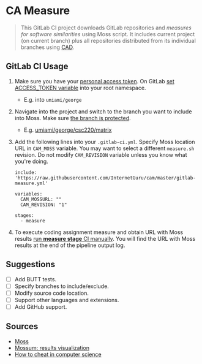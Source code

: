 
# CA Measure

> This GitLab CI project downloads GitLab repositories and *measures for software similarities* using Moss script. It includes current project (on current branch) plus all repositories distributed from its individual branches using [CAD](https://github.com/InternetGuru/cad).

## GitLab CI Usage

1. Make sure you have your [personal access token](https://docs.gitlab.com/ee/user/profile/personal_access_tokens.html#creating-a-personal-access-token). On GitLab [set ACCESS_TOKEN variable](https://docs.gitlab.com/ee/ci/variables/#create-a-custom-variable-in-the-ui) into your root namespace.

   - E.g. into `umiami/george`

1. Navigate into the project and switch to the branch you want to include into Moss. Make sure [the branch is protected](https://docs.gitlab.com/ee/user/project/protected_branches.html).

   - E.g. [umiami/george/csc220/matrix](https://gitlab.com/umiami/george/csc220/matrix)

1. Add the following lines into your `.gitlab-ci.yml`. Specify Moss location URL in `CAM_MOSS` variable. You may want to select a different `measure.sh` revision. Do not modify `CAM_REVISION` variable unless you know what you're doing.

    ```
    include: 'https://raw.githubusercontent.com/InternetGuru/cam/master/gitlab-measure.yml'

    variables:
      CAM_MOSSURL: ""
      CAM_REVISION: "1"

    stages:
      - measure
    ```

1. To execute coding assignment measure and obtain URL with Moss results [run **measure stage** CI manually](https://docs.gitlab.com/ee/ci/pipelines/#run-a-pipeline-manually). You will find the URL with Moss results at the end of the pipeline output log.

## Suggestions

- [ ] Add BUTT tests.
- [ ] Specify branches to include/exclude.
- [ ] Modify source code location.
- [ ] Support other languages and extensions.
- [ ] Add GitHub support.

## Sources

- [Moss](https://theory.stanford.edu/~aiken/moss/)
- [Mossum: results visualization](https://github.com/hjalti/mossum)
- [How to cheat in computer science](https://github.com/genchang1234/How-to-cheat-in-computer-science-101)
